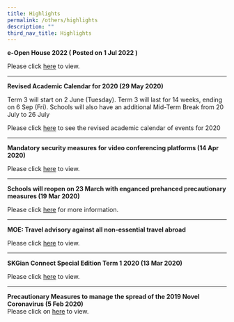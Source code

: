 ```yaml
---
title: Highlights
permalink: /others/highlights
description: ""
third_nav_title: Highlights
---
```

<p><strong>e-Open House 2022 ( Posted on 1 Jul 2022 )</strong></p>
<p>Please click&nbsp;<a href="/others/highlights/skgps-e-open-house-2022" target="_parent">here</a>&nbsp;to view.</p>
<hr />
<p><strong>Revised Academic Calendar for 2020 (29 May 2020)</strong></p>
<p>Term 3 will start on 2 June (Tuesday). Term 3 will last for 14 weeks, ending on 6 Sep (Fri). Schools will also have an additional Mid-Term Break from 20 July to 26 July</p>
<p>Please click&nbsp;<a href="/files/Revised%20Academic%20Calendar%20for%202020.pdf">here</a>&nbsp;to see the revised academic calendar of events for 2020</p>
<hr />
<p><strong>Mandatory security measures for video conferencing platforms (14 Apr 2020)</strong></p>
<p>Please click&nbsp;<a href="/others/highlights/mandatory-security-measures-for-video-conferencing-platforms-14-apr-2020">here</a>&nbsp;to view.</p>
<hr />
<p><strong>Schools will reopen on 23 March with enganced prehanced precautionary measures (19 Mar 2020)</strong></p>
<p>Please click&nbsp;<a href="/others/highlights/schools-will-reopen-on-23-march-with-enhanced-precautionary-measures-19-mar-2020">here</a> for more information.</p>
<hr />
<p><strong>MOE: Travel advisory against all non-essential travel abroad</strong></p>
<p>Please click&nbsp;<a href="/others/highlights/moe-travel-advisory-against-all-non-essential-travel-abroad">here</a> to view.</p>
<hr />
<p><strong>SKGian Connect Special Edition Term 1 2020 (13 Mar 2020)</strong></p>
<p>Please click&nbsp;<a href="/files/SKGian%20Connect%20Special%20Edition%20T1%20(Website).pdf" target="_blank" rel="noopener">here</a>&nbsp;to view.</p>
<hr />
<p><strong>Precautionary Measures to manage the spread of the 2019 Novel Coronavirus (5 Feb 2020)</strong><br />Please click on&nbsp;<a href="/files/Precautionary%20Measures%20to%20manage%20the%20spread%20of%20the%202019%20Novel%20Coronavirus%20(2019-nCoV).pdf" target="_blank" rel="noopener">here</a>&nbsp;to view.</p>